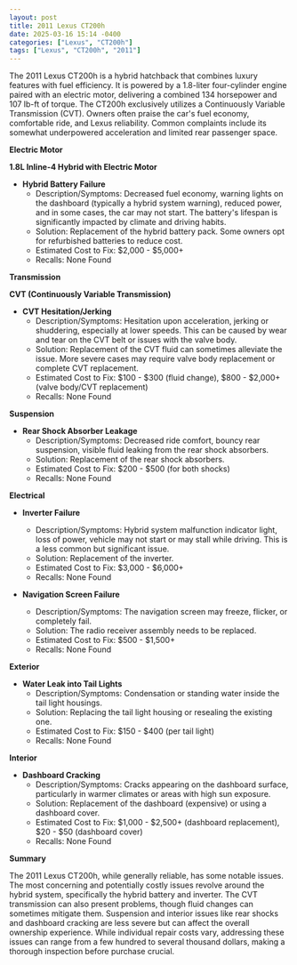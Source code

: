 ```yaml
---
layout: post
title: 2011 Lexus CT200h
date: 2025-03-16 15:14 -0400
categories: ["Lexus", "CT200h"]
tags: ["Lexus", "CT200h", "2011"]
---
```

The 2011 Lexus CT200h is a hybrid hatchback that combines luxury features with fuel efficiency. It is powered by a 1.8-liter four-cylinder engine paired with an electric motor, delivering a combined 134 horsepower and 107 lb-ft of torque. The CT200h exclusively utilizes a Continuously Variable Transmission (CVT). Owners often praise the car's fuel economy, comfortable ride, and Lexus reliability. Common complaints include its somewhat underpowered acceleration and limited rear passenger space.

**Electric Motor**

**1.8L Inline-4 Hybrid with Electric Motor**

*   **Hybrid Battery Failure**
    *   Description/Symptoms: Decreased fuel economy, warning lights on the dashboard (typically a hybrid system warning), reduced power, and in some cases, the car may not start. The battery's lifespan is significantly impacted by climate and driving habits.
    *   Solution: Replacement of the hybrid battery pack. Some owners opt for refurbished batteries to reduce cost.
    *   Estimated Cost to Fix: $2,000 - $5,000+
    *   Recalls: None Found

**Transmission**

**CVT (Continuously Variable Transmission)**

*   **CVT Hesitation/Jerking**
    *   Description/Symptoms: Hesitation upon acceleration, jerking or shuddering, especially at lower speeds. This can be caused by wear and tear on the CVT belt or issues with the valve body.
    *   Solution: Replacement of the CVT fluid can sometimes alleviate the issue. More severe cases may require valve body replacement or complete CVT replacement.
    *   Estimated Cost to Fix: $100 - $300 (fluid change), $800 - $2,000+ (valve body/CVT replacement)
    *   Recalls: None Found

**Suspension**

*   **Rear Shock Absorber Leakage**
    *   Description/Symptoms: Decreased ride comfort, bouncy rear suspension, visible fluid leaking from the rear shock absorbers.
    *   Solution: Replacement of the rear shock absorbers.
    *   Estimated Cost to Fix: $200 - $500 (for both shocks)
    *   Recalls: None Found

**Electrical**

*   **Inverter Failure**
    *   Description/Symptoms: Hybrid system malfunction indicator light, loss of power, vehicle may not start or may stall while driving. This is a less common but significant issue.
    *   Solution: Replacement of the inverter.
    *   Estimated Cost to Fix: $3,000 - $6,000+
    *   Recalls: None Found

*   **Navigation Screen Failure**
    *   Description/Symptoms: The navigation screen may freeze, flicker, or completely fail.
    *   Solution: The radio receiver assembly needs to be replaced.
    *   Estimated Cost to Fix: $500 - $1,500+
    *   Recalls: None Found

**Exterior**

*   **Water Leak into Tail Lights**
    *   Description/Symptoms: Condensation or standing water inside the tail light housings.
    *   Solution: Replacing the tail light housing or resealing the existing one.
    *   Estimated Cost to Fix: $150 - $400 (per tail light)
    *   Recalls: None Found

**Interior**

*   **Dashboard Cracking**
    *   Description/Symptoms: Cracks appearing on the dashboard surface, particularly in warmer climates or areas with high sun exposure.
    *   Solution: Replacement of the dashboard (expensive) or using a dashboard cover.
    *   Estimated Cost to Fix: $1,000 - $2,500+ (dashboard replacement), $20 - $50 (dashboard cover)
    *   Recalls: None Found

**Summary**

The 2011 Lexus CT200h, while generally reliable, has some notable issues. The most concerning and potentially costly issues revolve around the hybrid system, specifically the hybrid battery and inverter. The CVT transmission can also present problems, though fluid changes can sometimes mitigate them. Suspension and interior issues like rear shocks and dashboard cracking are less severe but can affect the overall ownership experience. While individual repair costs vary, addressing these issues can range from a few hundred to several thousand dollars, making a thorough inspection before purchase crucial.

